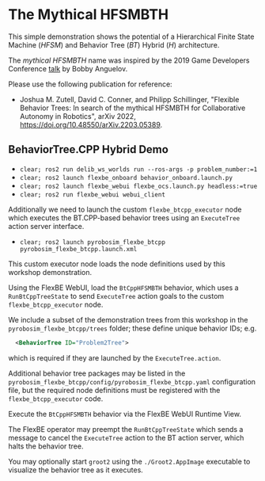 # The Mythical HFSMBTH

This simple demonstration shows the potential of a Hierarchical Finite State Machine (*HFSM*) and Behavior Tree (*BT*) Hybrid (*H*) architecture.

The *mythical HFSMBTH* name was inspired by the 2019 Game Developers Conference [talk](https://www.youtube.com/watch?v=Qq_xX1JCreI&t=1159s) by Bobby Anguelov.

Please use the following publication for reference:

* Joshua M. Zutell, David C. Conner, and Philipp Schillinger, "Flexible Behavior Trees: In search of the mythical HFSMBTH for Collaborative Autonomy in Robotics", arXiv 2022, <https://doi.org/10.48550/arXiv.2203.05389>.

## BehaviorTree.CPP Hybrid Demo

* `clear; ros2 run delib_ws_worlds run --ros-args -p problem_number:=1`
* `clear; ros2 launch flexbe_onboard behavior_onboard.launch.py`
* `clear; ros2 launch flexbe_webui flexbe_ocs.launch.py headless:=true`
* `clear; ros2 run flexbe_webui webui_client`

Additionally we need to launch the custom `flexbe_btcpp_executor` node which executes the
BT.CPP-based behavior trees using an `ExecuteTree` action server interface.

* `clear; ros2 launch pyrobosim_flexbe_btcpp pyrobosim_flexbe_btcpp.launch.xml`

This custom executor node loads the node definitions used by this workshop demonstration.

Using the FlexBE WebUI, load the `BtCppHFSMBTH` behavior, which uses a `RunBtCppTreeState` to send `ExecuteTree` action goals to the custom `flexbe_btcpp_executor` node.

We include a subset of the demonstration trees from this workshop in the `pyrobosim_flexbe_btcpp/trees` folder; these define unique behavior IDs; e.g.

```xml
  <BehaviorTree ID="Problem2Tree">
```

which is required if they are launched by the `ExecuteTree.action`.

Additional behavior tree packages may be listed in the `pyrobosim_flexbe_btcpp/config/pyrobosim_flexbe_btcpp.yaml` configuration file, but the required node definitions must be
registered with the `flexbe_btcpp_executor` code.

Execute the `BtCppHFSMBTH` behavior via the FlexBE WebUI Runtime View.

The FlexBE operator may preempt the `RunBtCppTreeState` which sends a message to cancel the `ExecuteTree` action to the BT action server, which halts the behavior tree.

You may optionally start `groot2` using the `./Groot2.AppImage` executable to visualize the behavior tree as it executes.
